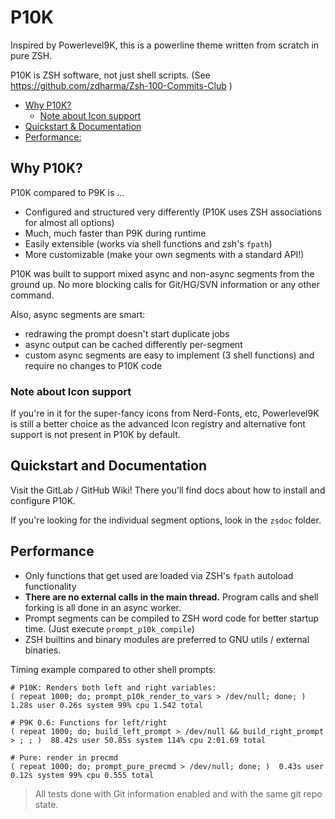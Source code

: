 
# P10K

Inspired by Powerlevel9K, this is a powerline theme written from scratch in pure ZSH.

P10K is ZSH software, not just shell scripts. (See https://github.com/zdharma/Zsh-100-Commits-Club )

<!-- START doctoc generated TOC please keep comment here to allow auto update -->
<!-- DON'T EDIT THIS SECTION, INSTEAD RE-RUN doctoc TO UPDATE -->


- [Why P10K?](#why-p10k)
  - [Note about Icon support](#note-about-icon-support)
- [Quickstart & Documentation](#quickstart--documentation)
- [Performance:](#performance)

<!-- END doctoc generated TOC please keep comment here to allow auto update -->

## Why P10K?

P10K compared to P9K is ...

 - Configured and structured very differently (P10K uses ZSH associations for almost all options)
 - Much, much faster than P9K during runtime
 - Easily extensible (works via shell functions and zsh's `fpath`)
 - More customizable (make your own segments with a standard API!)

P10K was built to support mixed async and non-async segments from the ground up. No more blocking calls for Git/HG/SVN information or any other command.

Also, async segments are smart:

 - redrawing the prompt doesn't start duplicate jobs
 - async output can be cached differently per-segment
 - custom async segments are easy to implement (3 shell functions) and require no changes to P10K code

### Note about Icon support

If you're in it for the super-fancy icons from Nerd-Fonts, etc, Powerlevel9K is still a better choice as the advanced Icon registry and alternative font support is not present in P10K by default.

## Quickstart and Documentation

Visit the GitLab / GitHub Wiki! There you'll find docs about how to install and configure P10K.

If you're looking for the individual segment options, look in the `zsdoc` folder.

## Performance

 - Only functions that get used are loaded via ZSH's `fpath` autoload functionality
 - **There are no external calls in the main thread.** Program calls and shell forking is all done in an async worker.
 - Prompt segments can be compiled to ZSH word code for better startup time. (Just execute `prompt_p10k_compile`)
 - ZSH builtins and binary modules are preferred to GNU utils / external binaries.

Timing example compared to other shell prompts:
```
# P10K: Renders both left and right variables:
( repeat 1000; do; prompt_p10k_render_to_vars > /dev/null; done; )  1.28s user 0.26s system 99% cpu 1.542 total

# P9K 0.6: Functions for left/right
( repeat 1000; do; build_left_prompt > /dev/null && build_right_prompt > ; ; )  88.42s user 50.85s system 114% cpu 2:01.69 total

# Pure: render in precmd
( repeat 1000; do; prompt_pure_precmd > /dev/null; done; )  0.43s user 0.12s system 99% cpu 0.555 total

```
> All tests done with Git information enabled and with the same git repo state.
